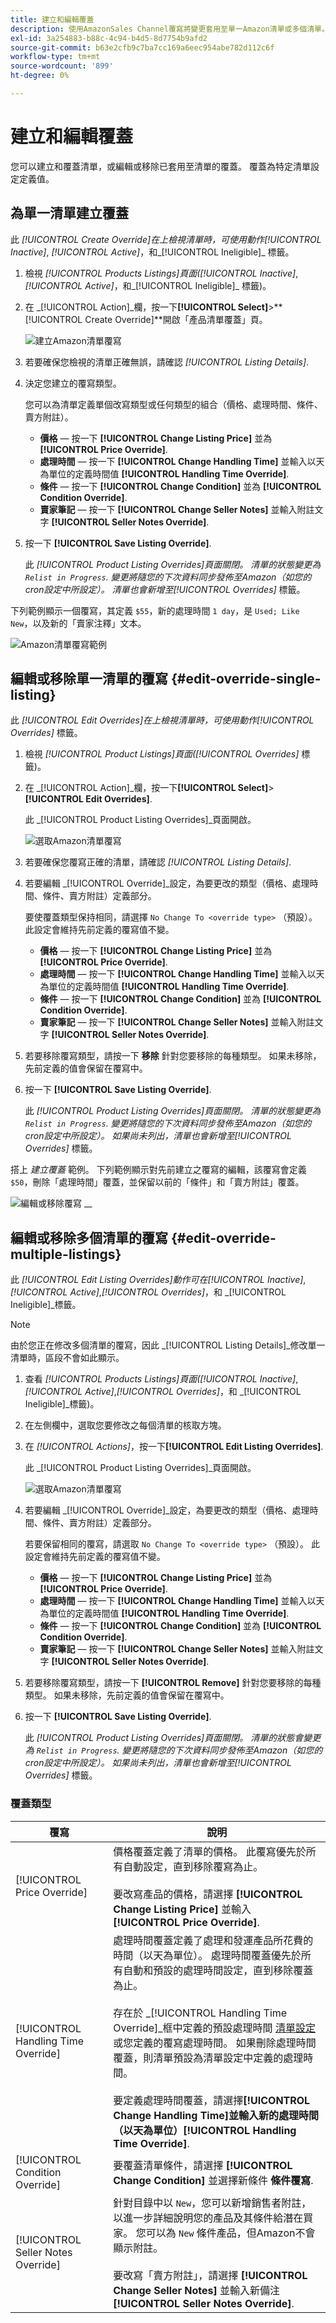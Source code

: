 ```yaml
---
title: 建立和編輯覆蓋
description: 使用AmazonSales Channel覆寫將變更套用至單一Amazon清單或多個清單。
exl-id: 3a254883-b88c-4c94-b4d5-8d7754b9afd2
source-git-commit: b63e2cfb9c7ba7cc169a6eec954abe782d112c6f
workflow-type: tm+mt
source-wordcount: '899'
ht-degree: 0%

---
```


# 建立和編輯覆蓋

您可以建立和覆蓋清單，或編輯或移除已套用至清單的覆蓋。 覆蓋為特定清單設定定義值。

## 為單一清單建立覆蓋

此 _[!UICONTROL Create Override]_在上檢視清單時，可使用動作_[!UICONTROL Inactive]_, _[!UICONTROL Active]_，和_[!UICONTROL Ineligible]_ 標籤。

1. 檢視 _[!UICONTROL Products Listings]_頁面(_[!UICONTROL Inactive]_, _[!UICONTROL Active]_，和_[!UICONTROL Ineligible]_ 標籤)。

1. 在 _[!UICONTROL Action]_欄，按一下&#x200B;**[!UICONTROL Select]**>**[!UICONTROL Create Override]**開啟「產品清單覆蓋」頁。

   ![建立Amazon清單覆寫](assets/amazon-select-create-override.png)

1. 若要確保您檢視的清單正確無誤，請確認 _[!UICONTROL Listing Details]_.

1. 決定您建立的覆寫類型。

   您可以為清單定義單個改寫類型或任何類型的組合（價格、處理時間、條件、賣方附註）。

   - **價格**  — 按一下 **[!UICONTROL Change Listing Price]** 並為 **[!UICONTROL Price Override]**.
   - **處理時間**  — 按一下 **[!UICONTROL Change Handling Time]** 並輸入以天為單位的定義時間值 **[!UICONTROL Handling Time Override]**.
   - **條件**  — 按一下 **[!UICONTROL Change Condition]** 並為 **[!UICONTROL Condition Override]**.
   - **賣家筆記**  — 按一下 **[!UICONTROL Change Seller Notes]** 並輸入附註文字 **[!UICONTROL Seller Notes Override]**.

1. 按一下 **[!UICONTROL Save Listing Override]**.

   此 _[!UICONTROL Product Listing Overrides]_頁面關閉。 清單的狀態變更為 `Relist in Progress`. 變更將隨您的下次資料同步發佈至Amazon（如您的cron設定中所設定）。 清單也會新增至_[!UICONTROL Overrides]_ 標籤。

下列範例顯示一個覆寫，其定義 `$55`，新的處理時間 `1 day`，是 `Used; Like New`，以及新的「賣家注釋」文本。

![Amazon清單覆寫範例](assets/amazon-overrides-edit.png)

## 編輯或移除單一清單的覆寫 {#edit-override-single-listing}

此 _[!UICONTROL Edit Overrides]_在上檢視清單時，可使用動作_[!UICONTROL Overrides]_ 標籤。

1. 檢視 _[!UICONTROL Product Listings]_頁面(_[!UICONTROL Overrides]_ 標籤)。

1. 在 _[!UICONTROL Action]_欄，按一下&#x200B;**[!UICONTROL Select]**>**[!UICONTROL Edit Overrides]**.

   此 _[!UICONTROL Product Listing Overrides]_頁面開啟。

   ![選取Amazon清單覆寫](assets/amazon-select-edit-overrides.png)

1. 若要確保您覆寫正確的清單，請確認 _[!UICONTROL Listing Details]_.

1. 若要編輯 _[!UICONTROL Override]_設定，為要更改的類型（價格、處理時間、條件、賣方附註）定義部分。

   要使覆蓋類型保持相同，請選擇 `No Change To <override type>` （預設）。 此設定會維持先前定義的覆寫值不變。

   - **價格**  — 按一下 **[!UICONTROL Change Listing Price]** 並為 **[!UICONTROL Price Override]**.
   - **處理時間**  — 按一下 **[!UICONTROL Change Handling Time]** 並輸入以天為單位的定義時間值 **[!UICONTROL Handling Time Override]**.
   - **條件**  — 按一下 **[!UICONTROL Change Condition]** 並為 **[!UICONTROL Condition Override]**.
   - **賣家筆記**  — 按一下 **[!UICONTROL Change Seller Notes]** 並輸入附註文字 **[!UICONTROL Seller Notes Override]**.

1. 若要移除覆寫類型，請按一下 **移除** 針對您要移除的每種類型。 如果未移除，先前定義的值會保留在覆寫中。

1. 按一下 **[!UICONTROL Save Listing Override]**.

   此 _[!UICONTROL Product Listing Overrides]_頁面關閉。 清單的狀態變更為 `Relist in Progress`. 變更將隨您的下次資料同步發佈至Amazon（如您的cron設定中所設定）。 如果尚未列出，清單也會新增至_[!UICONTROL Overrides]_ 標籤。

搭上 _建立覆蓋_ 範例。 下列範例顯示對先前建立之覆寫的編輯，該覆寫會定義 `$50`，刪除「處理時間」覆蓋，並保留以前的「條件」和「賣方附註」覆蓋。

![編輯或移除覆寫](assets/amazon-overrides-edit-2.png)
__

## 編輯或移除多個清單的覆寫 {#edit-override-multiple-listings}

此 _[!UICONTROL Edit Listing Overrides]_動作可在_[!UICONTROL Inactive]_, _[!UICONTROL Active]_,_[!UICONTROL Overrides]_，和 _[!UICONTROL Ineligible]_標籤。

>[!NOTE]
>
>由於您正在修改多個清單的覆寫，因此 _[!UICONTROL Listing Details]_修改單一清單時，區段不會如此顯示。

1. 查看 _[!UICONTROL Products Listings]_頁面(_[!UICONTROL Inactive]_, _[!UICONTROL Active]_,_[!UICONTROL Overrides]_，和 _[!UICONTROL Ineligible]_標籤)。

1. 在左側欄中，選取您要修改之每個清單的核取方塊。

1. 在 _[!UICONTROL Actions]_，按一下&#x200B;**[!UICONTROL Edit Listing Overrides]**.

   此 _[!UICONTROL Product Listing Overrides]_頁面開啟。

   ![選取Amazon清單覆寫](assets/amazon-actions-edit-listing-overrides.png)

1. 若要編輯 _[!UICONTROL Override]_設定，為要更改的類型（價格、處理時間、條件、賣方附註）定義部分。

   若要保留相同的覆寫，請選取 `No Change To <override type>` （預設）。 此設定會維持先前定義的覆寫值不變。

   - **價格**  — 按一下 **[!UICONTROL Change Listing Price]** 並為 **[!UICONTROL Price Override]**.
   - **處理時間**  — 按一下 **[!UICONTROL Change Handling Time]** 並輸入以天為單位的定義時間值 **[!UICONTROL Handling Time Override]**.
   - **條件**  — 按一下 **[!UICONTROL Change Condition]** 並為 **[!UICONTROL Condition Override]**.
   - **賣家筆記**  — 按一下 **[!UICONTROL Change Seller Notes]** 並輸入附註文字 **[!UICONTROL Seller Notes Override]**.

1. 若要移除覆寫類型，請按一下 **[!UICONTROL Remove]** 針對您要移除的每種類型。 如果未移除，先前定義的值會保留在覆寫中。

1. 按一下 **[!UICONTROL Save Listing Override]**.

   此 _[!UICONTROL Product Listing Overrides]_頁面關閉。 清單的狀態會變更為 `Relist in Progress`. 變更將隨您的下次資料同步發佈至Amazon（如您的cron設定中所設定）。 如果尚未列出，清單也會新增至_[!UICONTROL Overrides]_ 標籤。

### 覆蓋類型

| 覆寫 | 說明 |
|--- |--- |
| [!UICONTROL Price Override] | 價格覆蓋定義了清單的價格。 此覆寫優先於所有自動設定，直到移除覆寫為止。<br><br>要改寫產品的價格，請選擇 **[!UICONTROL Change Listing Price]** 並輸入 **[!UICONTROL Price Override]**. |
| [!UICONTROL Handling Time Override] | 處理時間覆蓋定義了處理和發運產品所花費的時間（以天為單位）。 處理時間覆蓋優先於所有自動和預設的處理時間設定，直到移除覆蓋為止。<br><br>存在於 _[!UICONTROL Handling Time Override]_框中定義的預設處理時間 [清單設定](./listing-settings.md) 或您定義的覆寫處理時間。 如果刪除處理時間覆蓋，則清單預設為清單設定中定義的處理時間。<br><br>要定義處理時間覆蓋，請選擇&#x200B;**[!UICONTROL Change Handling Time]**並輸入新的處理時間（以天為單位）**[!UICONTROL Handling Time Override]**. |
| [!UICONTROL Condition Override] | 要覆蓋清單條件，請選擇 **[!UICONTROL Change Condition]** 並選擇新條件 **條件覆寫**. |
| [!UICONTROL Seller Notes Override] | 針對目錄中以 `New`，您可以新增銷售者附註，以進一步詳細說明您的產品及其條件給潛在買家。 您可以為 `New` 條件產品，但Amazon不會顯示附註。<br><br>要改寫「賣方附註」，請選擇 **[!UICONTROL Change Seller Notes]** 並輸入新備注 **[!UICONTROL Seller Notes Override]**. |
